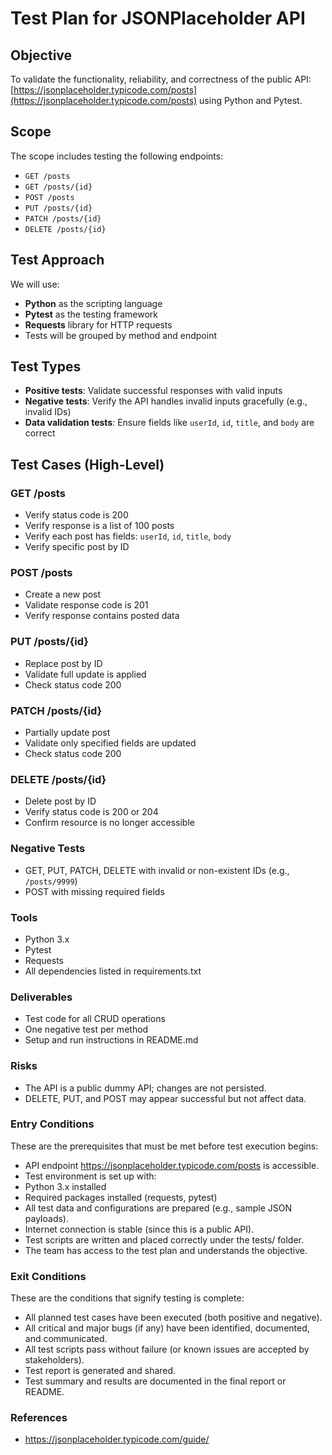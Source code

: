 # Test Plan for JSONPlaceholder API

## Objective
To validate the functionality, reliability, and correctness of the public API: [https://jsonplaceholder.typicode.com/posts](https://jsonplaceholder.typicode.com/posts) using Python and Pytest.

## Scope
The scope includes testing the following endpoints:
- `GET /posts`
- `GET /posts/{id}`
- `POST /posts`
- `PUT /posts/{id}`
- `PATCH /posts/{id}`
- `DELETE /posts/{id}`

## Test Approach
We will use:
- **Python** as the scripting language
- **Pytest** as the testing framework
- **Requests** library for HTTP requests
- Tests will be grouped by method and endpoint

## Test Types
- **Positive tests**: Validate successful responses with valid inputs
- **Negative tests**: Verify the API handles invalid inputs gracefully (e.g., invalid IDs)
- **Data validation tests**: Ensure fields like `userId`, `id`, `title`, and `body` are correct

## Test Cases (High-Level)
### GET /posts
- Verify status code is 200
- Verify response is a list of 100 posts
- Verify each post has fields: `userId`, `id`, `title`, `body`
- Verify specific post by ID

### POST /posts
- Create a new post
- Validate response code is 201
- Verify response contains posted data

### PUT /posts/{id}
- Replace post by ID
- Validate full update is applied
- Check status code 200

### PATCH /posts/{id}
- Partially update post
- Validate only specified fields are updated
- Check status code 200

### DELETE /posts/{id}
- Delete post by ID
- Verify status code is 200 or 204
- Confirm resource is no longer accessible

### Negative Tests
- GET, PUT, PATCH, DELETE with invalid or non-existent IDs (e.g., `/posts/9999`)
- POST with missing required fields

### Tools
- Python 3.x
- Pytest
- Requests
- All dependencies listed in requirements.txt

### Deliverables
- Test code for all CRUD operations
- One negative test per method
- Setup and run instructions in README.md

### Risks
- The API is a public dummy API; changes are not persisted.
- DELETE, PUT, and POST may appear successful but not affect data.

### Entry Conditions
These are the prerequisites that must be met before test execution begins:
- API endpoint https://jsonplaceholder.typicode.com/posts is accessible.
- Test environment is set up with:
- Python 3.x installed
- Required packages installed (requests, pytest)
- All test data and configurations are prepared (e.g., sample JSON payloads).
- Internet connection is stable (since this is a public API).
- Test scripts are written and placed correctly under the tests/ folder.
- The team has access to the test plan and understands the objective.

### Exit Conditions
These are the conditions that signify testing is complete:
- All planned test cases have been executed (both positive and negative).
- All critical and major bugs (if any) have been identified, documented, and communicated.
- All test scripts pass without failure (or known issues are accepted by stakeholders).
- Test report is generated and shared.
- Test summary and results are documented in the final report or README.



### References
- https://jsonplaceholder.typicode.com/guide/
